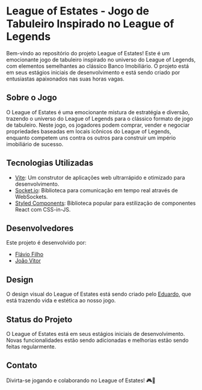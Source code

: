 # League of Estates - Jogo de Tabuleiro Inspirado no League of Legends

Bem-vindo ao repositório do projeto League of Estates! Este é um emocionante jogo de tabuleiro inspirado no universo do League of Legends, com elementos semelhantes ao clássico Banco Imobiliário. O projeto está em seus estágios iniciais de desenvolvimento e está sendo criado por entusiastas apaixonados nas suas horas vagas.


## Sobre o Jogo

O League of Estates é uma emocionante mistura de estratégia e diversão, trazendo o universo do League of Legends para o clássico formato de jogo de tabuleiro. Neste jogo, os jogadores podem comprar, vender e negociar propriedades baseadas em locais icônicos do League of Legends, enquanto competem uns contra os outros para construir um império imobiliário de sucesso.

## Tecnologias Utilizadas

- [Vite](https://vitejs.dev/): Um construtor de aplicações web ultrarrápido e otimizado para desenvolvimento.
- [Socket.io](https://socket.io/): Biblioteca para comunicação em tempo real através de WebSockets.
- [Styled Components](https://styled-components.com/): Biblioteca popular para estilização de componentes React com CSS-in-JS.

## Desenvolvedores

Este projeto é desenvolvido por:

- [Flávio Filho](https://github.com/flaviozno)
- [João Vitor](https://github.com/jaonolo)

## Design

O design visual do League of Estates está sendo criado pelo [Eduardo](https://twitter.com/Shuduardo), que está trazendo vida e estética ao nosso jogo.

## Status do Projeto

O League of Estates está em seus estágios iniciais de desenvolvimento. Novas funcionalidades estão sendo adicionadas e melhorias estão sendo feitas regularmente.

## Contato

Divirta-se jogando e colaborando no League of Estates! 🎮🏰